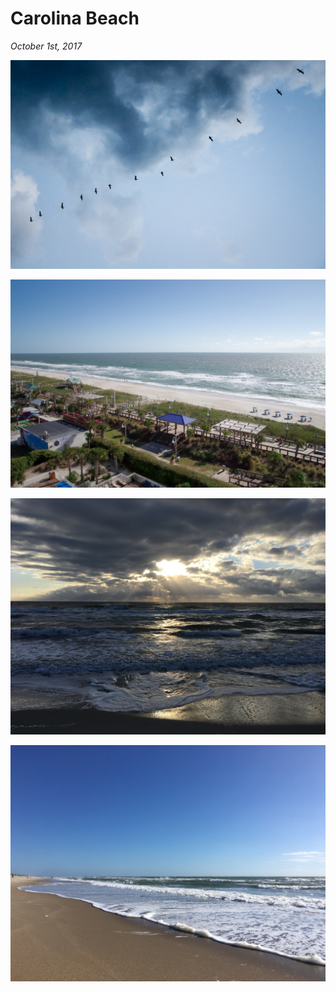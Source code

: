 # Carolina Beach

_October 1st, 2017_

![](../../../static/images/swan/1710CarolinaBeach/20170930_IMGP9967.jpg)

![](../../../static/images/swan/1710CarolinaBeach/20171001_IMGP9979.jpg)

![](../../../static/images/swan/1710CarolinaBeach/20171001_IMG_1132.jpg)

![](../../../static/images/swan/1710CarolinaBeach/20171001_IMG_1141.jpg)

